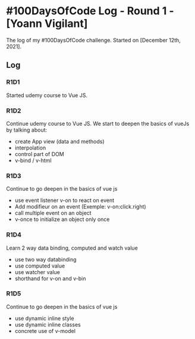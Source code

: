 # #100DaysOfCode Log - Round 1 - [Yoann Vigilant]

The log of my #100DaysOfCode challenge. Started on [December 12th, 2021].

## Log

### R1D1

Started udemy course to Vue JS.

### R1D2

Continue udemy course to Vue JS.
We start to deepen the basics of vueJs by talking about:

- create App view (data and methods)
- interpolation
- control part of DOM
- v-bind / v-html

### R1D3

Continue to go deepen in the basics of vue js

- use event listener v-on to react on event
- Add modifieur on an event (Exemple: v-on:click.right)
- call multiple event on an object
- v-once to initialize an object only once

### R1D4

Learn 2 way data binding, computed and watch value

- use two way databinding
- use computed value
- use watcher value
- shorthand for v-on and v-bin

### R1D5

Continue to go deepen in the basics of vue js

- use dynamic inline style
- use dynamic inline classes
- concrete use of v-model
